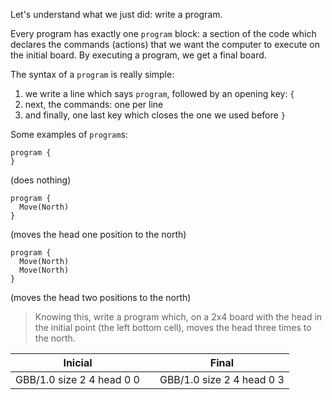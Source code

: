 Let's understand what we just did: write a program.

Every program has exactly one `program` block: a section of the code which declares the commands (actions) that we want the computer to execute on the initial board. By executing a program, we get a final board.

The syntax of a `program` is really simple:

1. we write a line which says `program`, followed by an opening key: `{`
1. next, the commands: one per line
1. and finally, one last key which closes the one we used before `}`

Some examples of `program`s:

```gobstones
program {
}
```

(does nothing)

```gobstones
program {
  Move(North)
}
```

(moves the head one position to the north)

```gobstones
program {
  Move(North)
  Move(North)
}
```

(moves the head two positions to the north)
 
> Knowing this, write a program which, on a 2x4 board with the head in the initial point (the left bottom cell), moves the head three times to the north.

<table class= "table" style="width:100%">
  <thead>
  <tr>
    <th style="text-align: center">Inicial</th>
    <th style="text-align: center"></th> 
    <th style="text-align: center">Final</th>
  </tr>
  </thead>
  <tbody>
  <tr>
    <td style="text-align: center">  
      <gs-board>
        GBB/1.0
        size 2 4
        head 0 0
      </gs-board>
    </td>
    <td style="text-align: center"><i class="fa fa-arrow-right"></i></td> 
    <td style="text-align: center">
      <gs-board>
        GBB/1.0
        size 2 4
        head 0 3
      </gs-board>
    </td>
  </tr>
  <tbody>
</table>